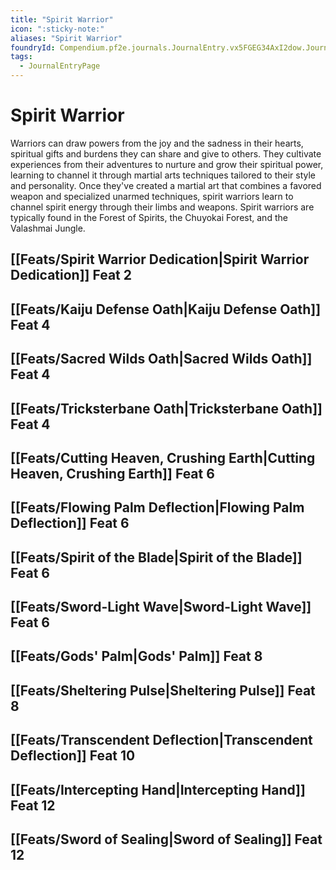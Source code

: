 ```yaml
---
title: "Spirit Warrior"
icon: ":sticky-note:"
aliases: "Spirit Warrior"
foundryId: Compendium.pf2e.journals.JournalEntry.vx5FGEG34AxI2dow.JournalEntryPage.bT2NuSZ1h02PFhpJ
tags:
  - JournalEntryPage
---
```


# Spirit Warrior
Warriors can draw powers from the joy and the sadness in their hearts, spiritual gifts and burdens they can share and give to others. They cultivate experiences from their adventures to nurture and grow their spiritual power, learning to channel it through martial arts techniques tailored to their style and personality. Once they've created a martial art that combines a favored weapon and specialized unarmed techniques, spirit warriors learn to channel spirit energy through their limbs and weapons. Spirit warriors are typically found in the Forest of Spirits, the Chuyokai Forest, and the Valashmai Jungle.

## [[Feats/Spirit Warrior Dedication|Spirit Warrior Dedication]] Feat 2

## [[Feats/Kaiju Defense Oath|Kaiju Defense Oath]] Feat 4

## [[Feats/Sacred Wilds Oath|Sacred Wilds Oath]] Feat 4

## [[Feats/Tricksterbane Oath|Tricksterbane Oath]] Feat 4

## [[Feats/Cutting Heaven, Crushing Earth|Cutting Heaven, Crushing Earth]] Feat 6

## [[Feats/Flowing Palm Deflection|Flowing Palm Deflection]] Feat 6

## [[Feats/Spirit of the Blade|Spirit of the Blade]] Feat 6

## [[Feats/Sword-Light Wave|Sword-Light Wave]] Feat 6

## [[Feats/Gods' Palm|Gods' Palm]] Feat 8

## [[Feats/Sheltering Pulse|Sheltering Pulse]] Feat 8

## [[Feats/Transcendent Deflection|Transcendent Deflection]] Feat 10

## [[Feats/Intercepting Hand|Intercepting Hand]] Feat 12

## [[Feats/Sword of Sealing|Sword of Sealing]] Feat 12